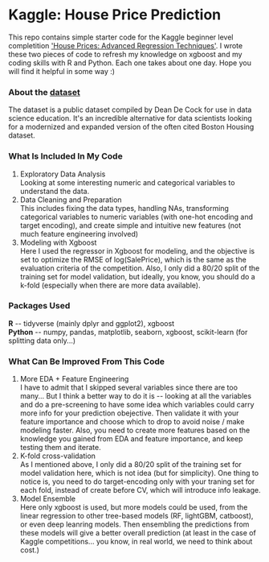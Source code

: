 # Kaggle: House Price Prediction

This repo contains simple starter code for the Kaggle beginner level completition ['House Prices: Advanced Regression Techniques'](https://www.kaggle.com/c/house-prices-advanced-regression-techniques). I wrote these two pieces of code to refresh my knowledge on xgboost and my coding skills with R and Python. Each one takes about one day. Hope you will find it helpful in some way :)    

### About the [dataset](https://www.kaggle.com/c/house-prices-advanced-regression-techniques/data)

The dataset is a public dataset compiled by Dean De Cock for use in data science education. It's an incredible alternative for data scientists looking for a modernized and expanded version of the often cited Boston Housing dataset.  

### What Is Included In My Code

1. Exploratory Data Analysis  
Looking at some interesting numeric and categorical variables to understand the data.  
2. Data Cleaning and Preparation  
This includes fixing the data types, handling NAs, transforming categorical variables to numeric variables (with one-hot encoding and target encoding), and create simple and intuitive new features (not much feature engineering involved)   
3. Modeling with Xgboost  
Here I used the regressor in Xgboost for modeling, and the objective is set to optimize the RMSE of log(SalePrice), which is the same as the evaluation criteria of the competition. Also, I only did a 80/20 split of the training set for model validation, but ideally, you know, you should do a k-fold (especially when there are more data available).  

### Packages Used  
**R** -- tidyverse (mainly dplyr and ggplot2), xgboost  
**Python** -- numpy, pandas, matplotlib, seaborn, xgboost, scikit-learn (for splitting data only...)  

### What Can Be Improved From This Code

1. More EDA + Feature Engineering  
I have to admit that I skipped several variables since there are too many... But I think a better way to do it is -- looking at all the variables and do a pre-screening to have some idea which variables could carry more info for your prediction obejective. Then validate it with your feature importance and choose which to drop to avoid noise / make modeling faster. Also, you need to create more features based on the knowledge you gained from EDA and feature importance, and keep testing them and iterate.  
2. K-fold cross-validation  
As I mentioned above, I only did a 80/20 split of the training set for model validation here, which is not idea (but for simplicity). One thing to notice is, you need to do target-encoding only with your traning set for each fold, instead of create before CV, which will introduce info leakage.  
3. Model Ensemble  
Here only xgboost is used, but more models could be used, from the linear regression to other tree-based models (RF, lightGBM, catboost), or even deep leanring models. Then ensembling the predictions from these models will give a better overall prediction (at least in the case of Kaggle competitions... you know, in real world, we need to think about cost.)  

